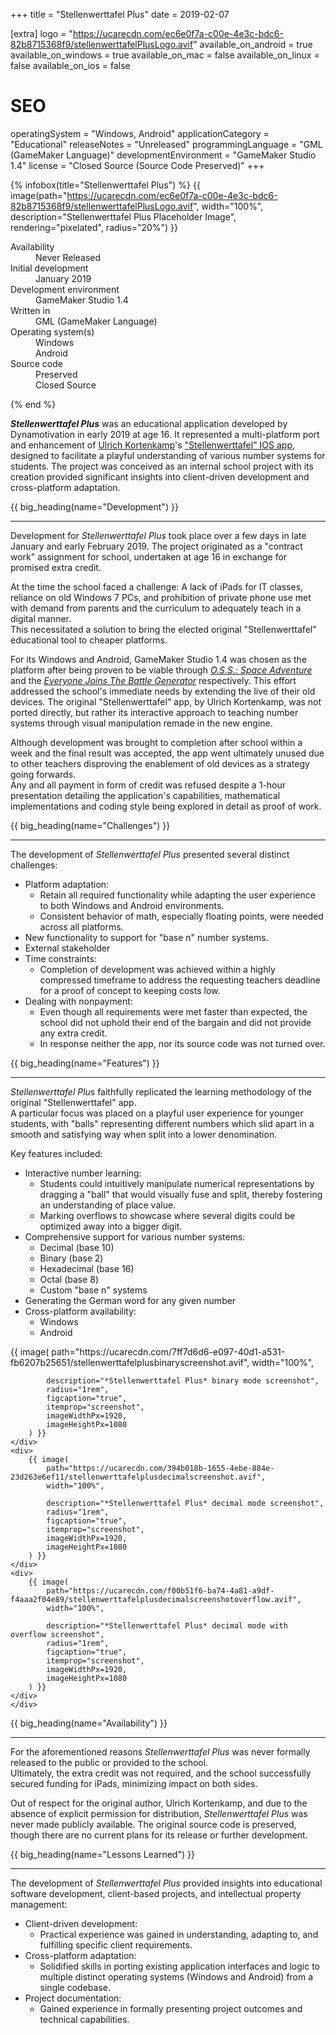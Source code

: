 +++
title = "Stellenwerttafel Plus"
date = 2019-02-07

[extra]
logo = "https://ucarecdn.com/ec6e0f7a-c00e-4e3c-bdc6-82b8715368f9/stellenwerttafelPlusLogo.avif"
available_on_android = true
available_on_windows = true
available_on_mac = false
available_on_linux = false
available_on_ios = false

# SEO
operatingSystem = "Windows, Android"
applicationCategory = "Educational"
releaseNotes = "Unreleased"
programmingLanguage = "GML (GameMaker Language)"
developmentEnvironment = "GameMaker Studio 1.4"
license = "Closed Source (Source Code Preserved)"
+++

{% infobox(title="Stellenwerttafel Plus") %}
{{ image(path="https://ucarecdn.com/ec6e0f7a-c00e-4e3c-bdc6-82b8715368f9/stellenwerttafelPlusLogo.avif", width="100%", description="Stellenwerttafel Plus Placeholder Image", rendering="pixelated", radius="20%") }}
<dl>
    <dt>Availability</dt>
    <dd>Never Released</dd>
    <dt>Initial development</dt>
    <dd>January 2019</dd>
    <dt>Development environment</dt>
    <dd>GameMaker Studio 1.4</dd>
    <dt>Written in</dt>
    <dd>GML (GameMaker Language)</dd>
    <dt>Operating system(s)</dt>
    <dd>Windows<br>Android</dd>
    <dt>Source code</dt>
    <dd>Preserved<br>Closed Source</dd>
</dl>
{% end %}

***Stellenwerttafel Plus*** was an educational application developed by Dynamotivation in early 2019 at age 16. It represented a multi-platform port and enhancement of [Ulrich Kortenkamp](https://kortenkamps.net)'s ["Stellenwerttafel" IOS app](https://apps.apple.com/us/app/place-value-chart/id568750442), designed to facilitate a playful understanding of various number systems for students. The project was conceived as an internal school project with its creation provided significant insights into client-driven development and cross-platform adaptation.


{{ big_heading(name="Development") }}

---

Development for *Stellenwerttafel Plus* took place over a few days in late January and early February 2019. The project originated as a "contract work" assignment for school, undertaken at age 16 in exchange for promised extra credit.

At the time the school faced a challenge: A lack of iPads for IT classes, reliance on old Windows 7 PCs, and prohibition of private phone use met with demand from parents and the curriculum to adequately teach in a digital manner.\
This necessitated a solution to bring the elected original "Stellenwerttafel" educational tool to cheaper platforms.

For its Windows and Android, GameMaker Studio 1.4 was chosen as the platform after being proven to be viable through [*O.S.S.: Space Adventure*](/projects/software/oss-space-adventure) and the [*Everyone Joins The Battle Generator*](/projects/software/everyone-joins-the-battle-generator) respectively. This effort addressed the school's immediate needs by extending the live of their old devices. The original "Stellenwerttafel" app, by Ulrich Kortenkamp, was not ported directly, but rather its interactive approach to teaching number systems through visual manipulation remade in the new engine.

Although development was brought to completion after school within a week and the final result was accepted, the app went ultimately unused due to other teachers disproving the enablement of old devices as a strategy going forwards.\
Any and all payment in form of credit was refused despite a 1-hour presentation detailing the application's capabilities, mathematical implementations and coding style being explored in detail as proof of work.


{{ big_heading(name="Challenges") }}

---

The development of *Stellenwerttafel Plus* presented several distinct challenges:

*   Platform adaptation:
    *   Retain all required functionality while adapting the user experience to both Windows and Android environments.
    *   Consistent behavior of math, especially floating points, were needed across all platforms.
*   New functionality to support for "base n" number systems.
*   External stakeholder
*   Time constraints:
    *   Completion of development was achieved within a highly compressed timeframe to address the requesting teachers deadline for a proof of concept to keeping costs low.
*   Dealing with nonpayment:
    *   Even though all requirements were met faster than expected, the school did not uphold their end of the bargain and did not provide any extra credit.
    *   In response neither the app, nor its source code was not turned over.


{{ big_heading(name="Features") }}

---

*Stellenwerttafel Plus* faithfully replicated the learning methodology of the original "Stellenwerttafel" app.\
A particular focus was placed on a playful user experience for younger students, with "balls" representing different numbers which slid apart in a smooth and satisfying way when split into a lower denomination.

Key features included:

*   Interactive number learning:
    *   Students could intuitively manipulate numerical representations by dragging a "ball" that would visually fuse and split, thereby fostering an understanding of place value.
    *   Marking overflows to showcase where several digits could be optimized away into a bigger digit.
*   Comprehensive support for various number systems:
    *   Decimal (base 10)
    *   Binary (base 2)
    *   Hexadecimal (base 16)
    *   Octal (base 8)
    *   Custom "base n" systems
*   Generating the German word for any given number
*   Cross-platform availability:
    *   Windows
    *   Android

<div class="blogImageList">
    <style>
        @media (max-width: 40rem) {
            .blogImageList {
                flex-direction: column;
            }
        }
    </style>
    <div>
        {{ image(
            path="https://ucarecdn.com/7ff7d6d6-e097-40d1-a531-fb6207b25651/stellenwerttafelplusbinaryscreenshot.avif",
            width="100%",
            
            description="*Stellenwerttafel Plus* binary mode screenshot",
            radius="1rem",
            figcaption="true",
            itemprop="screenshot",
            imageWidthPx=1920,
            imageHeightPx=1080
        ) }}
    </div>
    <div>
        {{ image(
            path="https://ucarecdn.com/394b018b-1655-4ebe-884e-23d263e6ef11/stellenwerttafelplusdecimalscreenshot.avif",
            width="100%",
            
            description="*Stellenwerttafel Plus* decimal mode screenshot",
            radius="1rem",
            figcaption="true",
            itemprop="screenshot",
            imageWidthPx=1920,
            imageHeightPx=1080
        ) }}
    </div>
    <div>
        {{ image(
            path="https://ucarecdn.com/f00b51f6-ba74-4a81-a9df-f4aaa2f04e89/stellenwerttafelplusdecimalscreenshotoverflow.avif",
            width="100%",
            
            description="*Stellenwerttafel Plus* decimal mode with overflow screenshot",
            radius="1rem",
            figcaption="true",
            itemprop="screenshot",
            imageWidthPx=1920,
            imageHeightPx=1080
        ) }}
    </div>
    </div>
</div>


{{ big_heading(name="Availability") }}

---

For the aforementioned reasons *Stellenwerttafel Plus* was never formally released to the public or provided to the school.\
Ultimately, the extra credit was not required, and the school successfully secured funding for iPads, minimizing impact on both sides.

Out of respect for the original author, Ulrich Kortenkamp, and due to the absence of explicit permission for distribution, *Stellenwerttafel Plus* was never made publicly available. The original source code is preserved, though there are no current plans for its release or further development.


{{ big_heading(name="Lessons Learned") }}

---

The development of *Stellenwerttafel Plus* provided insights into educational software development, client-based projects, and intellectual property management:

*   Client-driven development:
    *   Practical experience was gained in understanding, adapting to, and fulfilling specific client requirements.
*   Cross-platform adaptation:
    *   Solidified skills in porting existing application interfaces and logic to multiple distinct operating systems (Windows and Android) from a single codebase.
*   Project documentation:
    *   Gained experience in formally presenting project outcomes and technical capabilities.